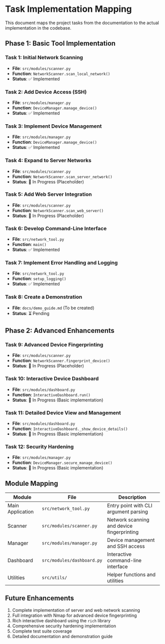 # Task Implementation Mapping

This document maps the project tasks from the documentation to the actual implementation in the codebase.

## Phase 1: Basic Tool Implementation

### Task 1: Initial Network Scanning
- **File**: `src/modules/scanner.py`
- **Function**: `NetworkScanner.scan_local_network()`
- **Status**: ✅ Implemented

### Task 2: Add Device Access (SSH)
- **File**: `src/modules/manager.py`
- **Function**: `DeviceManager.manage_device()`
- **Status**: ✅ Implemented

### Task 3: Implement Device Management
- **File**: `src/modules/manager.py`
- **Function**: `DeviceManager.manage_device()`
- **Status**: ✅ Implemented

### Task 4: Expand to Server Networks
- **File**: `src/modules/scanner.py`
- **Function**: `NetworkScanner.scan_server_network()`
- **Status**: 🔄 In Progress (Placeholder)

### Task 5: Add Web Server Integration
- **File**: `src/modules/scanner.py`
- **Function**: `NetworkScanner.scan_web_server()`
- **Status**: 🔄 In Progress (Placeholder)

### Task 6: Develop Command-Line Interface
- **File**: `src/network_tool.py`
- **Function**: `main()`
- **Status**: ✅ Implemented

### Task 7: Implement Error Handling and Logging
- **File**: `src/network_tool.py`
- **Function**: `setup_logging()`
- **Status**: ✅ Implemented

### Task 8: Create a Demonstration
- **File**: `docs/demo_guide.md` (To be created)
- **Status**: ⏳ Pending

## Phase 2: Advanced Enhancements

### Task 9: Advanced Device Fingerprinting
- **File**: `src/modules/scanner.py`
- **Function**: `NetworkScanner.fingerprint_device()`
- **Status**: 🔄 In Progress (Placeholder)

### Task 10: Interactive Device Dashboard
- **File**: `src/modules/dashboard.py`
- **Function**: `InteractiveDashboard.run()`
- **Status**: 🔄 In Progress (Basic implementation)

### Task 11: Detailed Device View and Management
- **File**: `src/modules/dashboard.py`
- **Function**: `InteractiveDashboard._show_device_details()`
- **Status**: 🔄 In Progress (Basic implementation)

### Task 12: Security Hardening
- **File**: `src/modules/manager.py`
- **Function**: `DeviceManager.secure_manage_device()`
- **Status**: 🔄 In Progress (Basic implementation)

## Module Mapping

| Module | File | Description |
|--------|------|-------------|
| Main Application | `src/network_tool.py` | Entry point with CLI argument parsing |
| Scanner | `src/modules/scanner.py` | Network scanning and device fingerprinting |
| Manager | `src/modules/manager.py` | Device management and SSH access |
| Dashboard | `src/modules/dashboard.py` | Interactive command-line interface |
| Utilities | `src/utils/` | Helper functions and utilities |

## Future Enhancements

1. Complete implementation of server and web network scanning
2. Full integration with Nmap for advanced device fingerprinting
3. Rich interactive dashboard using the `rich` library
4. Comprehensive security hardening implementation
5. Complete test suite coverage
6. Detailed documentation and demonstration guide